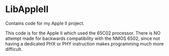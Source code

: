 # LibAppleII
Contains code for my Apple II project.

This code is for the Apple II which used the 65C02 processor. There is NO attempt made for backwards compatibility with the NMOS 6502, since not having a dedicated PHX or PHY instruction makes programming much more difficult. 
